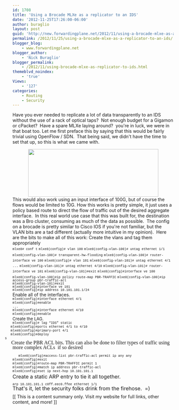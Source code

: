 ```yaml
---
id: 1708
title: 'Using a Brocade MLXe as a replicator to an IDS'
date: '2012-11-25T17:26:00-06:00'
author: buraglio
layout: post
guid: 'http://new.forwardingplane.net/2012/11/using-a-brocade-mlxe-as-a-replicator-to-an-ids/'
permalink: /2012/11/25/using-a-brocade-mlxe-as-a-replicator-to-an-ids/
blogger_blog:
    - www.forwardingplane.net
blogger_author:
    - 'Nick Buraglio'
blogger_permalink:
    - /2012/11/using-brocade-mlxe-as-replicator-to-ids.html
themeblvd_noindex:
    - 'true'
Views:
    - '127'
categories:
    - Routing
    - Security
---
```


Have you ever needed to replicate a lot of data transparently to an IDS without the use of a rack of optical taps?  Not enough budget for a Gigamon or cPacket?  Have a spare MLXe laying around?  you're in luck, we were in that boat too.
Let me first preface this by saying that this would be fairly trivial using OpenFlow / SDN.  That being said, we didn't have the time to set that up, so this is what we came with.
<div style="clear: both; text-align: center;"><a style="margin-left: 1em; margin-right: 1em;" href="http://3.bp.blogspot.com/-dkBh5cQqBtc/UKPe167KFsI/AAAAAAABbFY/5DP_E2YVWgg/s1600/TransHWFlood.jpg"><img style="border: 0px;" src="http://3.bp.blogspot.com/-dkBh5cQqBtc/UKPe167KFsI/AAAAAAABbFY/5DP_E2YVWgg/s640/TransHWFlood.jpg" alt="" width="407" height="149" border="0" /></a></div>
This would also work using an input interface of 100G, but of course the flows would be limited to 10G.
How this works is pretty simple, it just uses a policy based route to direct the flow of traffic out of the desired aggregate interface.  In this real world use case that this was built for, the destination was a Bro cluster, consuming as much of the data as possible.  The config on a brocade is pretty similar to Cisco IOS if you're not familiar, but the VLAN bits are a tad different (actually more intuitive in my opinion).  Here are the bits to make all of this work:
Create the vlans and tag them appropriately
<div style="text-align: left;"><span style="font-family: Courier New, Courier, monospace; font-size: x-small;"><span style="letter-spacing: 0pt; line-height: 15px; text-indent: -24px; vertical-align: baseline;">mlxe8# </span><span style="letter-spacing: 0pt; line-height: 15px; text-indent: -24px; vertical-align: baseline;">conf</span><span style="letter-spacing: 0pt; line-height: 15px; text-indent: -24px; vertical-align: baseline;"> t</span></span>
<span style="font-family: 'Courier New', Courier, monospace; font-size: x-small; letter-spacing: 0pt; line-height: 95%; text-indent: -0.25in; vertical-align: baseline;">mlxe8(</span><span style="font-family: 'Courier New', Courier, monospace; font-size: x-small; letter-spacing: 0pt; line-height: 95%; text-indent: -0.25in; vertical-align: baseline;">config</span><span style="font-family: 'Courier New', Courier, monospace; font-size: x-small; letter-spacing: 0pt; line-height: 95%; text-indent: -0.25in; vertical-align: baseline;">)# </span><span style="font-family: 'Courier New', Courier, monospace; font-size: x-small; letter-spacing: 0pt; line-height: 95%; text-indent: -0.25in; vertical-align: baseline;">vlan</span><span style="font-family: 'Courier New', Courier, monospace; font-size: x-small; letter-spacing: 0pt; line-height: 95%; text-indent: -0.25in; vertical-align: baseline;"> 100</span>
<span style="font-family: 'Courier New', Courier, monospace; font-size: x-small; letter-spacing: 0pt; line-height: 95%; text-indent: -0.25in; vertical-align: baseline;">mlxe8(config-vlan-100)# </span><span style="font-family: 'Courier New', Courier, monospace; font-size: x-small; line-height: 95%; text-indent: -0.25in;">un</span><span style="font-family: 'Courier New', Courier, monospace; font-size: x-small; letter-spacing: 0pt; line-height: 95%; text-indent: -0.25in; vertical-align: baseline;">tag </span><span style="font-family: 'Courier New', Courier, monospace; font-size: x-small; letter-spacing: 0pt; line-height: 95%; text-indent: -0.25in; vertical-align: baseline;">ethernet</span><span style="font-family: 'Courier New', Courier, monospace; font-size: x-small; letter-spacing: 0pt; line-height: 95%; text-indent: -0.25in; vertical-align: baseline;"> 1/1</span>
<span style="font-family: 'Courier New', Courier, monospace; font-size: x-small; line-height: 95%; text-indent: -0.25in;">mlxe8</span><span style="font-family: 'Courier New', Courier, monospace; font-size: x-small; line-height: 95%; text-indent: -0.25in;">(config-vlan-100)# transparent-hw-flooding</span>
<span style="font-family: 'Courier New', Courier, monospace; font-size: x-small; line-height: 95%; text-indent: -0.25in;">mlxe8(config-vlan-100)# router-interface ve 100</span>
<span style="font-family: 'Courier New', Courier, monospace; font-size: x-small; letter-spacing: 0pt; line-height: 95%; text-indent: -0.25in; vertical-align: baseline;">mlxe8(</span><span style="font-family: 'Courier New', Courier, monospace; font-size: x-small; letter-spacing: 0pt; line-height: 95%; text-indent: -0.25in; vertical-align: baseline;">config</span><span style="font-family: 'Courier New', Courier, monospace; font-size: x-small; line-height: 95%; text-indent: -0.25in;">)</span><span style="font-family: 'Courier New', Courier, monospace; font-size: x-small; letter-spacing: 0pt; line-height: 95%; text-indent: -0.25in; vertical-align: baseline;"># </span><span style="font-family: 'Courier New', Courier, monospace; font-size: x-small; line-height: 95%; text-indent: -0.25in;">vlan 101</span>
<span style="font-family: 'Courier New', Courier, monospace; font-size: x-small; letter-spacing: 0pt; line-height: 95%; text-indent: -0.25in; vertical-align: baseline;">mlxe8(config-vlan-101)# </span><span style="font-family: 'Courier New', Courier, monospace; font-size: x-small; line-height: 95%; text-indent: -0.25in;">untag </span><span style="font-family: 'Courier New', Courier, monospace; font-size: x-small; letter-spacing: 0pt; line-height: 95%; text-indent: -0.25in; vertical-align: baseline;">ethernet</span><span style="font-family: 'Courier New', Courier, monospace; font-size: x-small; letter-spacing: 0pt; line-height: 95%; text-indent: -0.25in; vertical-align: baseline;"> 4/1</span>
<span style="font-family: 'Courier New', Courier, monospace; font-size: x-small; letter-spacing: 0pt; line-height: 95%; text-indent: -0.25in;">...</span>
<span style="font-family: 'Courier New', Courier, monospace; font-size: x-small; letter-spacing: 0pt; line-height: 95%; text-indent: -0.25in; vertical-align: baseline;">mlxe8(config-vlan-101)# </span><span style="font-family: 'Courier New', Courier, monospace; font-size: x-small; line-height: 95%; text-indent: -0.25in;">untag </span><span style="font-family: 'Courier New', Courier, monospace; font-size: x-small; letter-spacing: 0pt; line-height: 95%; text-indent: -0.25in; vertical-align: baseline;">ethernet</span><span style="font-family: 'Courier New', Courier, monospace; font-size: x-small; letter-spacing: 0pt; line-height: 95%; text-indent: -0.25in; vertical-align: baseline;"> 4/10</span>
<span style="font-family: 'Courier New', Courier, monospace; font-size: x-small; letter-spacing: 0pt; line-height: 95%; text-indent: -0.25in; vertical-align: baseline;">mlxe8(config-vlan-101)# router-interface </span><span style="font-family: 'Courier New', Courier, monospace; font-size: x-small; letter-spacing: 0pt; line-height: 95%; text-indent: -0.25in; vertical-align: baseline;">ve</span><span style="font-family: 'Courier New', Courier, monospace; font-size: x-small; letter-spacing: 0pt; line-height: 95%; text-indent: -0.25in; vertical-align: baseline;"> 101</span>
<span style="font-family: 'Courier New', Courier, monospace; font-size: x-small; letter-spacing: 0pt; line-height: 95%; text-indent: -0.25in;">mlxe8</span><span style="font-family: 'Courier New', Courier, monospace; font-size: x-small; letter-spacing: 0pt; line-height: 95%; text-indent: -0.25in;">(config-vlan-101)#</span><span style="font-family: 'Courier New', Courier, monospace; font-size: x-small; letter-spacing: 0pt; line-height: 95%; text-indent: -0.25in;">exit</span>
<span style="font-family: 'Courier New', Courier, monospace; font-size: x-small; letter-spacing: 0pt; line-height: 12px; text-indent: -0.25in; vertical-align: baseline;">mlxe8(</span><span style="font-family: 'Courier New', Courier, monospace; font-size: x-small; letter-spacing: 0pt; line-height: 12px; text-indent: -0.25in; vertical-align: baseline;">config</span><span style="font-family: 'Courier New', Courier, monospace; font-size: x-small; letter-spacing: 0pt; line-height: 12px; text-indent: -0.25in; vertical-align: baseline;">)#</span><span style="font-family: 'Courier New', Courier, monospace; font-size: x-small; letter-spacing: 0pt; line-height: 95%; text-indent: -0.25in;">interface </span><span style="font-family: 'Courier New', Courier, monospace; font-size: x-small; letter-spacing: 0pt; line-height: 95%; text-indent: -0.25in;">ve</span><span style="font-family: 'Courier New', Courier, monospace; font-size: x-small; letter-spacing: 0pt; line-height: 95%; text-indent: -0.25in;"> 100</span>
<span style="font-family: 'Courier New', Courier, monospace; font-size: x-small; letter-spacing: 0pt; line-height: 95%; text-indent: -0.25in;">mlxe8</span><span style="font-family: 'Courier New', Courier, monospace; font-size: x-small; letter-spacing: 0pt; line-height: 95%; text-indent: -0.25in;">(config-vlan-100)#</span><span style="font-family: 'Courier New', Courier, monospace; font-size: x-small; letter-spacing: 0pt; line-height: 95%; text-indent: -0.25in;">ip</span><span style="font-family: 'Courier New', Courier, monospace; font-size: x-small; letter-spacing: 0pt; line-height: 95%; text-indent: -0.25in;"> policy route-map PBR-TRAFFIC</span>
<span style="font-family: 'Courier New', Courier, monospace; font-size: x-small; letter-spacing: 0pt; line-height: 95%; text-indent: -0.25in;">mlxe8</span><span style="font-family: 'Courier New', Courier, monospace; font-size: x-small; letter-spacing: 0pt; line-height: 95%; text-indent: -0.25in;">(config-vlan-100)#</span><span style="font-family: 'Courier New', Courier, monospace; font-size: x-small; letter-spacing: 0pt; line-height: 95%; text-indent: -0.25in;">ip</span><span style="font-family: 'Courier New', Courier, monospace; font-size: x-small; letter-spacing: 0pt; line-height: 95%; text-indent: -0.25in;"> access-group </span><span style="font-family: 'Courier New', Courier, monospace; font-size: x-small; letter-spacing: 0pt; line-height: 95%; text-indent: -0.25in;">pbr</span><span style="font-family: 'Courier New', Courier, monospace; font-size: x-small; letter-spacing: 0pt; line-height: 95%; text-indent: -0.25in;">-traffic-acl</span></div>
<div style="direction: ltr; margin-bottom: 0pt; margin-left: 0in; margin-top: 0pt; text-align: left; unicode-bidi: embed; word-break: normal;"><span style="font-family: Courier New, Courier, monospace; font-size: x-small;"><span style="letter-spacing: 0pt; line-height: 95%; text-indent: -0.25in;">mlxe8</span><span style="letter-spacing: 0pt; line-height: 95%; text-indent: -0.25in;">(config-vlan-101)#exit</span></span></div>
<div style="direction: ltr; margin-bottom: 0pt; margin-left: 0in; margin-top: 0pt; text-align: left; unicode-bidi: embed; word-break: normal;"><span style="font-family: Courier New, Courier, monospace; font-size: x-small;"><span style="letter-spacing: 0pt; line-height: 95%; text-indent: -0.25in;">mlxe8</span><span style="letter-spacing: 0pt; line-height: 95%; text-indent: -0.25in;">(config)#</span>interface ve 101</span></div>
<div style="direction: ltr; margin-bottom: 0pt; margin-left: 0in; margin-top: 0pt; text-align: left; unicode-bidi: embed; word-break: normal;"><span style="font-family: Courier New, Courier, monospace; font-size: x-small;"><span style="letter-spacing: 0pt; line-height: 95%; text-indent: -0.25in;">mlxe8</span><span style="letter-spacing: 0pt; line-height: 95%; text-indent: -0.25in;">(config)#</span><span style="letter-spacing: 0pt; line-height: 95%; text-indent: -0.25in;">ip</span><span style="letter-spacing: 0pt; line-height: 95%; text-indent: -0.25in;"> address 10.101.101.1/24</span></span></div>
<div style="direction: ltr; margin-bottom: 0pt; margin-left: 0in; margin-top: 0pt; text-align: left; unicode-bidi: embed; word-break: normal;"></div>
<div style="direction: ltr; margin-bottom: 0pt; margin-left: 0in; margin-top: 0pt; text-align: left; unicode-bidi: embed; word-break: normal;"><span style="font-family: inherit;">Enable all of the interfaces.</span></div>
<div style="direction: ltr; margin-bottom: 0pt; margin-left: 0in; margin-top: 0pt; unicode-bidi: embed; word-break: normal;"></div>
<div style="direction: ltr; margin-bottom: 0pt; margin-left: 0in; margin-top: 0pt; unicode-bidi: embed; word-break: normal;"></div>
<div style="direction: ltr; font-size: small; margin-bottom: 0pt; margin-left: 0in; margin-top: 0pt; text-align: left; unicode-bidi: embed; word-break: normal;"></div>
<div style="direction: ltr; margin-bottom: 0pt; margin-left: 0in; margin-top: 0pt; text-align: left; unicode-bidi: embed; word-break: normal;"><span style="font-family: Courier New, Courier, monospace; font-size: x-small;"><span style="letter-spacing: 0pt; line-height: 12px; text-indent: -0.25in;">mlxe8</span><span style="letter-spacing: 0pt; line-height: 12px; text-indent: -0.25in;">(config)#</span>interface ethernet 4/1</span></div>
<div style="direction: ltr; margin-bottom: 0pt; margin-left: 0in; margin-top: 0pt; text-align: left; unicode-bidi: embed; word-break: normal;"><span style="font-family: Courier New, Courier, monospace; font-size: x-small;"><span style="letter-spacing: 0pt; line-height: 12px; text-indent: -0.25in;">mlxe8</span><span style="letter-spacing: 0pt; line-height: 12px; text-indent: -0.25in;">(config)#</span><span style="letter-spacing: 0pt; line-height: 95%; text-indent: -0.25in;">enable</span></span></div>
<div style="direction: ltr; margin-bottom: 0pt; margin-left: 0in; margin-top: 0pt; text-align: left; unicode-bidi: embed; word-break: normal;"><span style="font-family: Courier New, Courier, monospace; font-size: x-small;">
</span></div>
<div style="direction: ltr; margin-bottom: 0pt; margin-left: 0in; margin-top: 0pt; text-align: left; unicode-bidi: embed; word-break: normal;"><span style="font-family: Courier New, Courier, monospace; font-size: x-small;">...</span></div>
<div style="direction: ltr; margin-bottom: 0pt; margin-left: 0in; margin-top: 0pt; text-align: left; unicode-bidi: embed; word-break: normal;"><span style="font-family: Courier New, Courier, monospace; font-size: x-small;">
</span></div>
<div style="direction: ltr; margin-bottom: 0pt; margin-left: 0in; margin-top: 0pt; unicode-bidi: embed; word-break: normal;"></div>
<div style="direction: ltr; margin-bottom: 0pt; margin-left: 0in; margin-top: 0pt; text-align: left; unicode-bidi: embed; word-break: normal;"><span style="font-family: Courier New, Courier, monospace; font-size: x-small;"><span style="letter-spacing: 0pt; line-height: 12px; text-indent: -0.25in;">mlxe8</span><span style="letter-spacing: 0pt; line-height: 12px; text-indent: -0.25in;">(config)#</span>interface ethernet 4/10</span></div>
<div style="direction: ltr; margin-bottom: 0pt; margin-left: 0in; margin-top: 0pt; text-align: left; unicode-bidi: embed; word-break: normal;"><span style="font-family: Courier New, Courier, monospace; font-size: x-small;"><span style="letter-spacing: 0pt; line-height: 12px; text-indent: -0.25in;">mlxe8</span><span style="letter-spacing: 0pt; line-height: 12px; text-indent: -0.25in;">(config)#</span><span style="letter-spacing: 0pt; line-height: 95%; text-indent: -0.25in;">enable</span></span></div>
<div style="direction: ltr; margin-bottom: 0pt; margin-left: 0in; margin-top: 0pt; text-align: left; unicode-bidi: embed; word-break: normal;"><span style="letter-spacing: 0pt; line-height: 95%; text-indent: -0.25in;">
</span></div>
<div style="direction: ltr; font-size: small; margin-bottom: 0pt; margin-left: 0in; margin-top: 0pt; text-align: left; unicode-bidi: embed; word-break: normal;"><span style="font-family: inherit; font-size: small;">Create the LAG.</span></div>
<span style="font-family: 'Courier New', Courier, monospace; font-size: x-small; letter-spacing: 0pt; line-height: 12px; text-indent: -0.25in;">
</span><span style="font-family: 'Courier New', Courier, monospace; font-size: x-small; letter-spacing: 0pt; line-height: 12px; text-indent: -0.25in;">mlxe8</span><span style="font-family: 'Courier New', Courier, monospace; font-size: x-small; letter-spacing: 0pt; line-height: 12px; text-indent: -0.25in;">(config)# lag </span><span style="font-family: Courier New, Courier, monospace; font-size: x-small; text-indent: -0.25in;">“IDS” static</span>
<div style="direction: ltr; margin-bottom: 0pt; margin-left: 0in; margin-top: 0pt; text-indent: -0.25in; unicode-bidi: embed; word-break: normal;"><span style="font-family: 'Courier New', Courier, monospace; font-size: x-small; letter-spacing: 0pt; line-height: 12px; text-indent: -0.25in;">   mlxe8</span><span style="font-family: 'Courier New', Courier, monospace; font-size: x-small; letter-spacing: 0pt; line-height: 12px; text-indent: -0.25in;">(config)#</span><span style="font-family: 'Courier New', Courier, monospace; font-size: x-small; letter-spacing: 0pt; line-height: 95%; text-indent: -0.25in;">ports ethernet 4/1 to 4/10</span></div>
<div style="direction: ltr; margin-bottom: 0pt; margin-left: 0in; margin-top: 0pt; text-indent: -0.25in; unicode-bidi: embed; word-break: normal;"><span style="font-family: 'Courier New', Courier, monospace; font-size: x-small; letter-spacing: 0pt; line-height: 12px; text-indent: -0.25in;">   mlxe8</span><span style="font-family: 'Courier New', Courier, monospace; font-size: x-small; letter-spacing: 0pt; line-height: 12px; text-indent: -0.25in;">(config)#</span><span style="font-family: Courier New, Courier, monospace; font-size: x-small;">primary-port 4/1</span></div>
<div style="direction: ltr; margin-bottom: 0pt; margin-left: 0in; margin-top: 0pt; text-indent: -0.25in; unicode-bidi: embed; word-break: normal;"><span style="font-family: 'Courier New', Courier, monospace; font-size: x-small; letter-spacing: 0pt; line-height: 12px; text-indent: -0.25in;">   mlxe8</span><span style="font-family: 'Courier New', Courier, monospace; font-size: x-small; letter-spacing: 0pt; line-height: 12px; text-indent: -0.25in;">(config)#</span><span style="font-family: Courier New, Courier, monospace; font-size: x-small;">deploy</span>
<div style="font-family: Times; font-size: medium;"><span style="font-family: Courier New, Courier, monospace; font-size: x-small;">s</span></div>
<div style="font-family: Times; font-size: medium;"><span style="font-size: 16px; line-height: 15px;">     Create the PBR ACL bits. This can also be done to filter types of traffic using more complex ACLs  if so desired</span></div>
<div style="font-family: Times; font-size: medium;"><span style="font-family: 'Courier New', Courier, monospace; font-size: x-small; letter-spacing: 0pt; line-height: 12px; text-indent: -0.25in;">   </span></div>
<span style="font-family: 'Courier New', Courier, monospace; font-size: x-small; letter-spacing: 0pt; line-height: 12px; text-indent: -0.25in;"><span style="font-family: Times; font-size: small;">  </span>  mlxe8</span><span style="font-family: 'Courier New', Courier, monospace; font-size: x-small; letter-spacing: 0pt; line-height: 12px; text-indent: -0.25in;">(config)#</span><span style="font-family: Courier New, Courier, monospace; font-size: x-small; text-indent: 0px;">access-list </span><span style="font-family: 'Courier New', Courier, monospace; font-size: x-small; letter-spacing: 0pt; line-height: 12px; text-indent: -0.25in;">pbr</span><span style="font-family: 'Courier New', Courier, monospace; font-size: x-small; letter-spacing: 0pt; line-height: 12px; text-indent: -0.25in;">-traffic-acl</span><span style="font-family: Courier New, Courier, monospace; font-size: x-small; text-indent: 0px;"> permit ip any any</span>
</div>
<div style="direction: ltr; line-height: normal; margin-bottom: 0pt; margin-left: 0in; margin-top: 0pt; text-indent: 0px; unicode-bidi: embed; word-break: normal;"><span style="font-family: 'Courier New', Courier, monospace; font-size: x-small; letter-spacing: 0pt; line-height: 12px; text-indent: -0.25in;">mlxe8</span><span style="font-family: 'Courier New', Courier, monospace; font-size: x-small; letter-spacing: 0pt; line-height: 12px; text-indent: -0.25in;">(config)#exit</span></div>
<div style="direction: ltr; line-height: normal; margin-bottom: 0pt; margin-left: 0in; margin-top: 0pt; text-indent: 0px; unicode-bidi: embed; word-break: normal;"></div>
<div style="direction: ltr; line-height: normal; margin-bottom: 0pt; margin-left: 0in; margin-top: 0pt; text-indent: 0px; unicode-bidi: embed; word-break: normal;"></div>
<div style="direction: ltr; line-height: normal; margin-bottom: 0pt; margin-left: 0in; margin-top: 0pt; text-indent: 0px; unicode-bidi: embed; word-break: normal;"></div>
<div style="direction: ltr; line-height: normal; margin-bottom: 0pt; margin-left: 0in; margin-top: 0pt; text-indent: 0px; unicode-bidi: embed; word-break: normal;"></div>
<div style="direction: ltr; line-height: normal; margin-bottom: 0pt; margin-left: 0in; margin-top: 0pt; text-indent: 0px; unicode-bidi: embed; word-break: normal;"></div>
<div style="direction: ltr; line-height: normal; margin-bottom: 0pt; margin-left: 0in; margin-top: 0pt; text-indent: 0px; unicode-bidi: embed; word-break: normal;"></div>
<div style="direction: ltr; line-height: normal; margin-bottom: 0pt; margin-left: 0in; margin-top: 0pt; text-indent: 0px; unicode-bidi: embed; word-break: normal;"><span style="font-family: 'Courier New', Courier, monospace; font-size: x-small; letter-spacing: 0pt; line-height: 12px; text-indent: -0.25in;">mlxe8</span><span style="font-family: 'Courier New', Courier, monospace; font-size: x-small; letter-spacing: 0pt; line-height: 12px; text-indent: -0.25in;">(config)#</span><span style="font-family: Courier New, Courier, monospace; font-size: x-small;">route-map PBR-TRAFFIC permit 1</span></div>
<div style="direction: ltr; line-height: normal; margin-bottom: 0pt; margin-left: 0in; margin-top: 0pt; text-indent: 0px; unicode-bidi: embed; word-break: normal;"><span style="font-family: 'Courier New', Courier, monospace; font-size: x-small; letter-spacing: 0pt; line-height: 12px; text-indent: -0.25in;">mlxe8</span><span style="font-family: 'Courier New', Courier, monospace; font-size: x-small; letter-spacing: 0pt; line-height: 12px; text-indent: -0.25in;">(config)#</span><span style="font-family: 'Courier New', Courier, monospace; font-size: x-small; letter-spacing: 0pt;">match</span><span style="font-family: 'Courier New', Courier, monospace; font-size: x-small; letter-spacing: 0pt;"> </span><span style="font-family: 'Courier New', Courier, monospace; font-size: x-small; letter-spacing: 0pt;">ip</span><span style="font-family: 'Courier New', Courier, monospace; font-size: x-small; letter-spacing: 0pt;"> </span><span style="font-family: 'Courier New', Courier, monospace; font-size: x-small; letter-spacing: 0pt;">address </span><span style="font-family: 'Courier New', Courier, monospace; font-size: x-small; letter-spacing: 0pt; line-height: 12px; text-indent: -0.25in;">pbr</span><span style="font-family: 'Courier New', Courier, monospace; font-size: x-small; letter-spacing: 0pt; line-height: 12px; text-indent: -0.25in;">-traffic-acl</span><span style="font-family: 'Courier New', Courier, monospace; font-size: x-small; letter-spacing: 0pt;"> </span></div>
<div style="direction: ltr; line-height: normal; margin-bottom: 0pt; margin-left: 0in; margin-top: 0pt; text-indent: 0px; unicode-bidi: embed; word-break: normal;"><span style="font-family: 'Courier New', Courier, monospace; font-size: x-small; letter-spacing: 0pt; line-height: 12px; text-indent: -0.25in;">mlxe8</span><span style="font-family: 'Courier New', Courier, monospace; font-size: x-small; letter-spacing: 0pt; line-height: 12px; text-indent: -0.25in;">(config)#</span><span style="font-family: Courier New, Courier, monospace; font-size: x-small;">set ip next-hop 10.101.101.1</span></div>
<div style="direction: ltr; line-height: normal; margin-bottom: 0pt; margin-left: 0in; margin-top: 0pt; text-indent: 0px; unicode-bidi: embed; word-break: normal;"></div>
<div style="direction: ltr; font-size: medium; line-height: normal; margin-bottom: 0pt; margin-left: 0in; margin-top: 0pt; text-indent: 0px; unicode-bidi: embed; word-break: normal;"><span style="font-family: inherit; letter-spacing: 0pt;">Create a static ARP entry to tie it all together. </span></div>
<div style="direction: ltr; line-height: normal; margin-bottom: 0pt; margin-left: 0in; margin-top: 0pt; text-indent: 0px; unicode-bidi: embed; word-break: normal;"></div>
<div style="direction: ltr; margin-bottom: 0pt; margin-left: 0.25in; margin-top: 7pt; text-indent: -0.25in; unicode-bidi: embed; word-break: normal;"><span style="font-family: Courier New, Courier, monospace; font-size: x-small;">arp 10.101.101.1 c0ff.eec0.ffee ethernet 1/1</span>
<div style="font-size: medium;"><span style="font-size: 16px; line-height: 15px;"><span style="font-family: inherit;">
</span></span></div>
<div style="font-size: medium;"><span style="font-size: 16px; line-height: 15px;"><span style="font-family: inherit;">That's it, let the security folks drink from the firehose.  =)</span></span></div>
</div>
<div style="direction: ltr; font-size: medium; margin-bottom: 0pt; margin-left: 0.25in; margin-top: 7pt; text-indent: -0.25in; unicode-bidi: embed; word-break: normal;"></div>
<div style="direction: ltr; font-size: medium; margin-bottom: 0pt; margin-left: 0.25in; margin-top: 7pt; text-indent: -0.25in; unicode-bidi: embed; word-break: normal;"></div>
<div style="direction: ltr; font-size: medium; margin-bottom: 0pt; margin-left: 0in; margin-top: 0pt; text-indent: -0.25in; unicode-bidi: embed; word-break: normal;"></div>
<div style="direction: ltr; line-height: 95%; margin: 7pt 0in 0pt 0.75in; text-align: left; text-indent: -0.25in; unicode-bidi: embed; word-break: normal;"></div>
<div style="direction: ltr; line-height: 95%; margin-bottom: 0pt; margin-left: 0.75in; margin-top: 7pt; text-indent: -0.25in; unicode-bidi: embed; word-break: normal;"></div>
<div style="direction: ltr; line-height: 95%; margin: 7pt 0in 0pt 0.75in; text-indent: -0.25in; unicode-bidi: embed; word-break: normal;"></div>
<div style="direction: ltr; line-height: 95%; margin: 7pt 0in 0pt 0.75in; text-indent: -0.25in; unicode-bidi: embed; word-break: normal;"></div>
<!--EndFragment-->
<div>[[ This is a content summary only. Visit my website for full links, other content, and more! ]]</div>